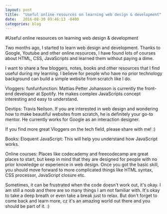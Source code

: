 ```yaml
---
layout: post
title:  "Useful online resources on learning web design & development"
date:   2016-08-30 09:46:13 -0400
categories: blog
---
```


#Useful online resources on learning web design & development

Two months ago, I started to learn web design and development. Thanks to Google, Youtube and other online resources, I have found lots of courses about HTML, CSS, JavaScripts and learned them without paying a dime.

I want to share a few bloggers, notes, books and other resources that I find useful during my learning. I believe for people who have no prior technology background can build a simple website from scratch like I do.

Vloggers:
funfunfunction: Mattias Petter Johansson is currently the front-end developer at Spotify. He makes complex JavaScripts concept interesting and easy to understand.

Devtips: Travis Neilson. If you are interested in web design and wondering how to make beautiful websites from scratch, he is definitely your go-to mentor. He currently works for Google as an interaction designer.

If you find more great Vloggers on the tech field, please share with me! :)


Books:
Eloquent JavaScript: This will help you understand how JavaScript works.

Online courses:
Places like codecademy and freecodecamp are great places to start, but keep in mind that they are designed for people with no prior knowledge or experience in web design. Once you got the basic skill, you should move forward to more complicated things like HTML syntax, CSS processor, JavaScript closure etc.

Sometimes, it can be frustrated when the code doesn't work out, it's okay. I am still a noob and there are so many things I am not familiar with. It's okay to take a deep breath or even take a break just to relax. But don't forget to come back and learn more, cz it's an amazing world out there and you should be part of it. :)
